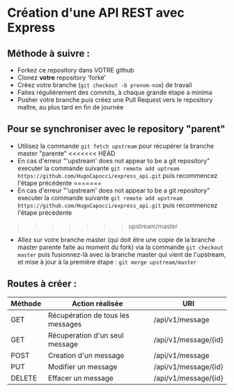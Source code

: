 
Création d'une API REST avec Express
====================================

Méthode à suivre :
------------------
  * Forkez ce repository dans VOTRE github
  * Clonez **votre** repository 'forké'
  * Créez votre branche (`git checkout -b prenom-nom`) de travail
  * Faites régulièrement des commits, à chaque grande étape a minima
  * Pusher votre branche puis créez une Pull Request vers le repository maître, au plus tard en fin de journée

Pour se synchroniser avec le repository "parent"
------------------------------------------------

  * Utilisez la commande `git fetch upstream` pour récupérer la branche master "parente"
<<<<<<< HEAD
  * En cas d'erreur "'upstream' does not appear to be a git repository" executer la commande suivante `git remote add uptream https://github.com/HugoCapocci/express_api.git` puis recommencez l'étape précédente
=======
  * En cas d'erreur "'upstream' does not appear to be a git repository" executer la commande suivante `git remote add upstream https://github.com/HugoCapocci/express_api.git` puis recommencez l'étape précédente
>>>>>>> upstream/master
  * Allez sur votre branche master (qui doit être une copie de la branche master parente faite au moment du fork) via la commande `git checkout master` puis fusionnez-là avec la branche master qui vient de l'upstream, et mise à jour à la première étape : `git merge upstream/master`

Routes à créer :
----------------

Méthode	 | Action réalisée	                    | URI
-- | -- | --
GET	     | Récupération de tous les messages	| /api/v1/message
GET	     | Récuperation d'un seul message	    | /api/v1/message/{id}
POST	 | Creation d'un message	            | /api/v1/message
PUT	     | Modifier un message	                | /api/v1/message/{id}
DELETE	 | Effacer un message            	    | /api/v1/message/{id}
